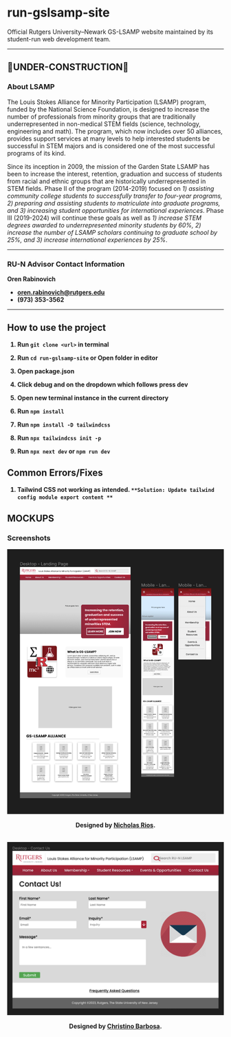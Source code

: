 # run-gslsamp-site
Official Rutgers University–Newark GS-LSAMP website maintained by its student-run web development team.
***

## 🚧UNDER-CONSTRUCTION🚧
### About LSAMP
The Louis Stokes Alliance for Minority Participation (LSAMP) program, funded by the National Science Foundation, is designed to increase the number of professionals from minority groups that are traditionally underrepresented in non-medical STEM fields (science, technology, engineering and math). The program, which now includes over 50 alliances, provides support services at many levels to help interested students be successful in STEM majors and is considered one of the most successful programs of its kind.

Since its inception in 2009, the mission of the Garden State LSAMP has been to increase the interest, retention, graduation and success of students from racial and ethnic groups that are historically underrepresented in STEM fields. Phase II of the program (2014-2019) focused on <i>1) assisting community college students to successfully transfer to four-year programs, 2) preparing and assisting students to matriculate into graduate programs, and 3) increasing student opportunities for international experiences</i>. Phase III (2019-2024) will continue these goals as well as <i>1) increase STEM degrees awarded to underrepresented minority students by 60%, 2) increase the number of LSAMP scholars continuing to graduate school by 25%, and 3) increase international experiences by 25%</i>. 
***

### RU-N Advisor Contact Information
<b>Oren Rabinovich<b>
- oren.rabinovich@rutgers.edu
- (973) 353-3562
***

## How to use the project
1. **Run** `git clone <url>` in terminal 

2. **Run** `cd run-gslsamp-site` or **Open folder in editor** 

3. **Open package.json**

4. **Click debug and on the dropdown which follows press dev**

5. **Open new terminal instance in the current directory**

7. **Run** `npm install`

8. **Run** `npm install -D tailwindcss`

9. **Run** `npx tailwindcss init -p` 

11. **Run** `npx next dev` or `npm run dev`

## Common Errors/Fixes
1. Tailwind CSS not working as intended.
`**Solution: Update tailwind config module export content **`

## MOCKUPS
### Screenshots
<div align="center">
  <img width="600" src="./mockups/run-lsamp-landingpage.png" alt="Mockup design for landing page">
  <br>
  <p>
    Designed by <a href="https://github.com/RiosNicholas"> Nicholas Rios</a>.
  </p>
  <br>
 
  <img width="600" src="./mockups/run-lsamp-contact.png" alt="Mockup design for contact page">
  <br>
  <p>
  Designed by <a href="https://github.com/christinolb"> Christino Barbosa</a>.
  </p>
</div>

